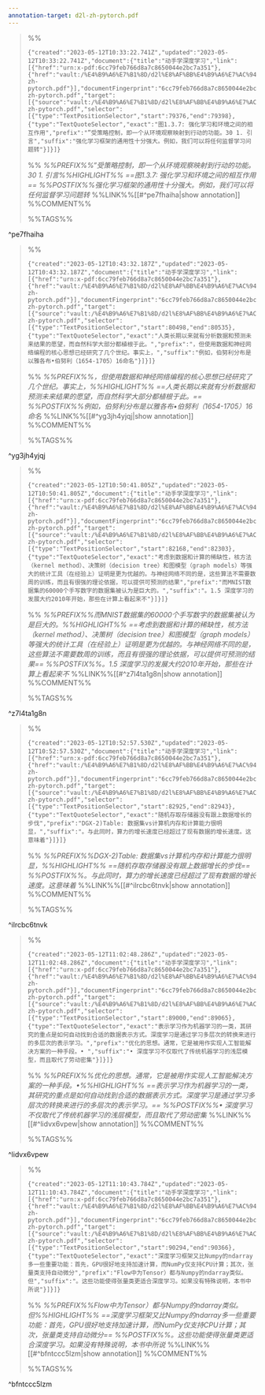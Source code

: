 ```yaml
---
annotation-target: d2l-zh-pytorch.pdf
---
```




>%%
>```annotation-json
>{"created":"2023-05-12T10:33:22.741Z","updated":"2023-05-12T10:33:22.741Z","document":{"title":"动手学深度学习","link":[{"href":"urn:x-pdf:6cc79feb766d8a7c8650044e2bc7a351"},{"href":"vault:/%E4%B9%A6%E7%B1%8D/d2l%E8%AF%BB%E4%B9%A6%E7%AC%94%E8%AE%B0/attachments/d2l-zh-pytorch.pdf"}],"documentFingerprint":"6cc79feb766d8a7c8650044e2bc7a351"},"uri":"vault:/%E4%B9%A6%E7%B1%8D/d2l%E8%AF%BB%E4%B9%A6%E7%AC%94%E8%AE%B0/attachments/d2l-zh-pytorch.pdf","target":[{"source":"vault:/%E4%B9%A6%E7%B1%8D/d2l%E8%AF%BB%E4%B9%A6%E7%AC%94%E8%AE%B0/attachments/d2l-zh-pytorch.pdf","selector":[{"type":"TextPositionSelector","start":79376,"end":79398},{"type":"TextQuoteSelector","exact":"图1.3.7: 强化学习和环境之间的相互作用","prefix":"”受策略控制，即一个从环境观察映射到行动的功能。30 1. 引言","suffix":"强化学习框架的通用性十分强大。例如，我们可以将任何监督学习问题转"}]}]}
>```
>%%
>*%%PREFIX%%”受策略控制，即一个从环境观察映射到行动的功能。30 1. 引言%%HIGHLIGHT%% ==图1.3.7: 强化学习和环境之间的相互作用== %%POSTFIX%%强化学习框架的通用性十分强大。例如，我们可以将任何监督学习问题转*
>%%LINK%%[[#^pe7fhaiha|show annotation]]
>%%COMMENT%%
>
>%%TAGS%%
>
^pe7fhaiha


>%%
>```annotation-json
>{"created":"2023-05-12T10:43:32.187Z","updated":"2023-05-12T10:43:32.187Z","document":{"title":"动手学深度学习","link":[{"href":"urn:x-pdf:6cc79feb766d8a7c8650044e2bc7a351"},{"href":"vault:/%E4%B9%A6%E7%B1%8D/d2l%E8%AF%BB%E4%B9%A6%E7%AC%94%E8%AE%B0/attachments/d2l-zh-pytorch.pdf"}],"documentFingerprint":"6cc79feb766d8a7c8650044e2bc7a351"},"uri":"vault:/%E4%B9%A6%E7%B1%8D/d2l%E8%AF%BB%E4%B9%A6%E7%AC%94%E8%AE%B0/attachments/d2l-zh-pytorch.pdf","target":[{"source":"vault:/%E4%B9%A6%E7%B1%8D/d2l%E8%AF%BB%E4%B9%A6%E7%AC%94%E8%AE%B0/attachments/d2l-zh-pytorch.pdf","selector":[{"type":"TextPositionSelector","start":80498,"end":80535},{"type":"TextQuoteSelector","exact":"人类⻓期以来就有分析数据和预测未来结果的愿望，而自然科学大部分都植根于此。","prefix":"，但使用数据和神经网络编程的核心思想已经研究了几个世纪。事实上，","suffix":"例如，伯努利分布是以雅各布•伯努利（1654-1705）16命名"}]}]}
>```
>%%
>*%%PREFIX%%，但使用数据和神经网络编程的核心思想已经研究了几个世纪。事实上，%%HIGHLIGHT%% ==人类⻓期以来就有分析数据和预测未来结果的愿望，而自然科学大部分都植根于此。== %%POSTFIX%%例如，伯努利分布是以雅各布•伯努利（1654-1705）16命名*
>%%LINK%%[[#^yg3jh4yjqj|show annotation]]
>%%COMMENT%%
>
>%%TAGS%%
>
^yg3jh4yjqj


>%%
>```annotation-json
>{"created":"2023-05-12T10:50:41.805Z","updated":"2023-05-12T10:50:41.805Z","document":{"title":"动手学深度学习","link":[{"href":"urn:x-pdf:6cc79feb766d8a7c8650044e2bc7a351"},{"href":"vault:/%E4%B9%A6%E7%B1%8D/d2l%E8%AF%BB%E4%B9%A6%E7%AC%94%E8%AE%B0/attachments/d2l-zh-pytorch.pdf"}],"documentFingerprint":"6cc79feb766d8a7c8650044e2bc7a351"},"uri":"vault:/%E4%B9%A6%E7%B1%8D/d2l%E8%AF%BB%E4%B9%A6%E7%AC%94%E8%AE%B0/attachments/d2l-zh-pytorch.pdf","target":[{"source":"vault:/%E4%B9%A6%E7%B1%8D/d2l%E8%AF%BB%E4%B9%A6%E7%AC%94%E8%AE%B0/attachments/d2l-zh-pytorch.pdf","selector":[{"type":"TextPositionSelector","start":82168,"end":82303},{"type":"TextQuoteSelector","exact":"考虑到数据和计算的稀缺性，核方法（kernel method）、决策树（decision tree）和图模型（graph models）等强大的统计工具（在经验上）证明是更为优越的。与神经网络不同的是，这些算法不需要数周的训练，而且有很强的理论依据，可以提供可预测的结果","prefix":"而MNIST数据集的60000个手写数字的数据集被认为是巨大的。","suffix":"。1.5 深度学习的发展大约2010年开始，那些在计算上看起来不"}]}]}
>```
>%%
>*%%PREFIX%%而MNIST数据集的60000个手写数字的数据集被认为是巨大的。%%HIGHLIGHT%% ==考虑到数据和计算的稀缺性，核方法（kernel method）、决策树（decision tree）和图模型（graph models）等强大的统计工具（在经验上）证明是更为优越的。与神经网络不同的是，这些算法不需要数周的训练，而且有很强的理论依据，可以提供可预测的结果== %%POSTFIX%%。1.5 深度学习的发展大约2010年开始，那些在计算上看起来不*
>%%LINK%%[[#^z7l4ta1g8n|show annotation]]
>%%COMMENT%%
>
>%%TAGS%%
>
^z7l4ta1g8n


>%%
>```annotation-json
>{"created":"2023-05-12T10:52:57.530Z","updated":"2023-05-12T10:52:57.530Z","document":{"title":"动手学深度学习","link":[{"href":"urn:x-pdf:6cc79feb766d8a7c8650044e2bc7a351"},{"href":"vault:/%E4%B9%A6%E7%B1%8D/d2l%E8%AF%BB%E4%B9%A6%E7%AC%94%E8%AE%B0/attachments/d2l-zh-pytorch.pdf"}],"documentFingerprint":"6cc79feb766d8a7c8650044e2bc7a351"},"uri":"vault:/%E4%B9%A6%E7%B1%8D/d2l%E8%AF%BB%E4%B9%A6%E7%AC%94%E8%AE%B0/attachments/d2l-zh-pytorch.pdf","target":[{"source":"vault:/%E4%B9%A6%E7%B1%8D/d2l%E8%AF%BB%E4%B9%A6%E7%AC%94%E8%AE%B0/attachments/d2l-zh-pytorch.pdf","selector":[{"type":"TextPositionSelector","start":82925,"end":82943},{"type":"TextQuoteSelector","exact":"随机存取存储器没有跟上数据增⻓的步伐","prefix":"DGX-2)Table: 数据集vs计算机内存和计算能力很明显，","suffix":"。与此同时，算力的增⻓速度已经超过了现有数据的增⻓速度。这意味着"}]}]}
>```
>%%
>*%%PREFIX%%DGX-2)Table: 数据集vs计算机内存和计算能力很明显，%%HIGHLIGHT%% ==随机存取存储器没有跟上数据增⻓的步伐== %%POSTFIX%%。与此同时，算力的增⻓速度已经超过了现有数据的增⻓速度。这意味着*
>%%LINK%%[[#^ilrcbc6tnvk|show annotation]]
>%%COMMENT%%
>
>%%TAGS%%
>
^ilrcbc6tnvk


>%%
>```annotation-json
>{"created":"2023-05-12T11:02:48.286Z","updated":"2023-05-12T11:02:48.286Z","document":{"title":"动手学深度学习","link":[{"href":"urn:x-pdf:6cc79feb766d8a7c8650044e2bc7a351"},{"href":"vault:/%E4%B9%A6%E7%B1%8D/d2l%E8%AF%BB%E4%B9%A6%E7%AC%94%E8%AE%B0/attachments/d2l-zh-pytorch.pdf"}],"documentFingerprint":"6cc79feb766d8a7c8650044e2bc7a351"},"uri":"vault:/%E4%B9%A6%E7%B1%8D/d2l%E8%AF%BB%E4%B9%A6%E7%AC%94%E8%AE%B0/attachments/d2l-zh-pytorch.pdf","target":[{"source":"vault:/%E4%B9%A6%E7%B1%8D/d2l%E8%AF%BB%E4%B9%A6%E7%AC%94%E8%AE%B0/attachments/d2l-zh-pytorch.pdf","selector":[{"type":"TextPositionSelector","start":89000,"end":89065},{"type":"TextQuoteSelector","exact":"表示学习作为机器学习的一类，其研究的重点是如何自动找到合适的数据表示方式。深度学习是通过学习多层次的转换来进行的多层次的表示学习。","prefix":"优化的思想。通常，它是被用作实现人工智能解决方案的一种手段。• ","suffix":"• 深度学习不仅取代了传统机器学习的浅层模型，而且取代了劳动密集"}]}]}
>```
>%%
>*%%PREFIX%%优化的思想。通常，它是被用作实现人工智能解决方案的一种手段。•%%HIGHLIGHT%% ==表示学习作为机器学习的一类，其研究的重点是如何自动找到合适的数据表示方式。深度学习是通过学习多层次的转换来进行的多层次的表示学习。== %%POSTFIX%%• 深度学习不仅取代了传统机器学习的浅层模型，而且取代了劳动密集*
>%%LINK%%[[#^lidvx6vpew|show annotation]]
>%%COMMENT%%
>
>%%TAGS%%
>
^lidvx6vpew


>%%
>```annotation-json
>{"created":"2023-05-12T11:10:43.784Z","updated":"2023-05-12T11:10:43.784Z","document":{"title":"动手学深度学习","link":[{"href":"urn:x-pdf:6cc79feb766d8a7c8650044e2bc7a351"},{"href":"vault:/%E4%B9%A6%E7%B1%8D/d2l%E8%AF%BB%E4%B9%A6%E7%AC%94%E8%AE%B0/attachments/d2l-zh-pytorch.pdf"}],"documentFingerprint":"6cc79feb766d8a7c8650044e2bc7a351"},"uri":"vault:/%E4%B9%A6%E7%B1%8D/d2l%E8%AF%BB%E4%B9%A6%E7%AC%94%E8%AE%B0/attachments/d2l-zh-pytorch.pdf","target":[{"source":"vault:/%E4%B9%A6%E7%B1%8D/d2l%E8%AF%BB%E4%B9%A6%E7%AC%94%E8%AE%B0/attachments/d2l-zh-pytorch.pdf","selector":[{"type":"TextPositionSelector","start":90294,"end":90366},{"type":"TextQuoteSelector","exact":"深度学习框架又比Numpy的ndarray多一些重要功能：首先，GPU很好地支持加速计算，而NumPy仅支持CPU计算；其次，张量类支持自动微分","prefix":"Flow中为Tensor）都与Numpy的ndarray类似。但","suffix":"。这些功能使得张量类更适合深度学习。如果没有特殊说明，本书中所说"}]}]}
>```
>%%
>*%%PREFIX%%Flow中为Tensor）都与Numpy的ndarray类似。但%%HIGHLIGHT%% ==深度学习框架又比Numpy的ndarray多一些重要功能：首先，GPU很好地支持加速计算，而NumPy仅支持CPU计算；其次，张量类支持自动微分== %%POSTFIX%%。这些功能使得张量类更适合深度学习。如果没有特殊说明，本书中所说*
>%%LINK%%[[#^bfntccc5lzm|show annotation]]
>%%COMMENT%%
>
>%%TAGS%%
>
^bfntccc5lzm
